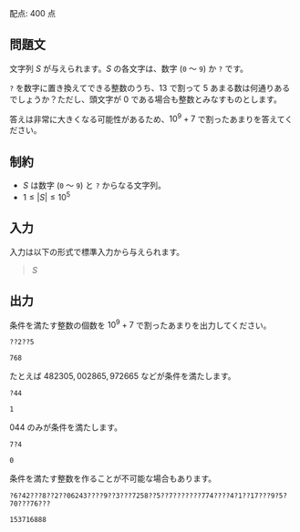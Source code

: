 配点: $400$ 点

## 問題文

文字列 $S$ が与えられます。$S$ の各文字は、数字 (`0` ～ `9`) か `?` です。

`?` を数字に置き換えてできる整数のうち、$13$ で割って $5$ あまる数は何通りあるでしょうか？ただし、頭文字が $0$ である場合も整数とみなすものとします。

答えは非常に大きくなる可能性があるため、$10^9+7$ で割ったあまりを答えてください。

## 制約

- $S$ は数字 (`0` ～ `9`) と `?` からなる文字列。
- $1 \leq |S| \leq 10^5$

## 入力

入力は以下の形式で標準入力から与えられます。

> $S$

## 出力

条件を満たす整数の個数を $10^9+7$ で割ったあまりを出力してください。

```input1
??2??5
```

```output1
768
```

たとえば $482305, 002865, 972665$ などが条件を満たします。

```input2
?44
```

```output2
1
```

$044$ のみが条件を満たします。

```input3
7?4
```

```output3
0
```

条件を満たす整数を作ることが不可能な場合もあります。

```input4
?6?42???8??2??06243????9??3???7258??5??7???????774????4?1??17???9?5?70???76???
```

```output4
153716888
```